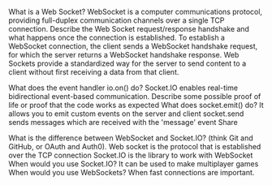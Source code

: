 What is a Web Socket?
WebSocket is a computer communications protocol, providing full-duplex communication channels over a single TCP connection.
Describe the Web Socket request/response handshake and what happens once the connection is established.
To establish a WebSocket connection, the client sends a WebSocket handshake request, for which the server returns a WebSocket handshake response.
Web Sockets provide a standardized way for the server to send content to a client without first receiving a data from that client.





What does the event handler io.on() do?
Socket.IO enables real-time bidirectional event-based communication.
Describe some possible proof of life or proof that the code works as expected
What does socket.emit() do?
It allows you to emit custom events on the server and client socket.send sends messages which are received with the 'message' event Share




What is the difference between WebSocket and Socket.IO? (think Git and GitHub, or OAuth and Auth0).
Web socket is the protocol that is established over the TCP connection
Socket.IO is the library to work with WebSocket
When would you use Socket.IO?
It can be used to make multiplayer games
When would you use WebSockets?
When fast connections are important.
